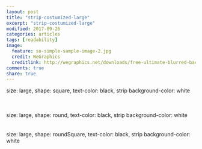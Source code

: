```yaml
---
layout: post
title: "strip-costumized-large"
excerpt: "strip-costumized-large"
modified: 2017-09-26
categories: articles
tags: [readability]
image:
  feature: so-simple-sample-image-2.jpg
  credit: WeGraphics
  creditlink: http://wegraphics.net/downloads/free-ultimate-blurred-background-pack/
comments: true
share: true
---
```

size: large, shape: square, text-color: black, strip background-color: white
<div
  class="apester-strip"
  is-mobile-only="false" 
  data-channel-tokens="5a7caf02bc015600016d42b8" 
  item-shape="square"
  item-size="large" 
  item-text-color="black" 
  item-has-shadow="true" 
  strip-background="white"
  data-fast-strip="true"
  top-border-width="1"
  top-border-color="rgba(0,0,0,0.1)"
  bottom-border-color="rgba(0,0,0,0.1)"
  bottom-border-width="1"
  thumbnails-stroke-color="4f1e9d"
  ></div><script async src="https://static.apester.com/js/sdk/latest/apester-sdk.js"></script>
<br>
<br>
size: large, shape: round, text-color: black, strip background-color: white
<div 
  class="apester-strip" 
  is-mobile-only="false" 
  data-channel-tokens="5a7caf02bc015600016d42b8" 
  item-shape="round"
  item-size="large" 
  item-text-color="black" 
  item-has-shadow="true" 
  strip-background="white"
  data-fast-strip="true"
  top-border-width="1"
  top-border-color="rgba(0,0,0,0.1)"
  bottom-border-color="rgba(0,0,0,0.1)"
  bottom-border-width="1"
  thumbnails-stroke-color="4f1e9d"
  ></div><script async src="https://static.apester.com/js/sdk/latest/apester-sdk.js"></script>
<br>
<br>
size: large, shape: roundSquare, text-color: black, strip background-color: white
<div 
  class="apester-strip" 
  is-mobile-only="false" 
  data-channel-tokens="5a7caf02bc015600016d42b8" 
  item-shape="roundSquare"
  item-size="large" 
  item-text-color="black" 
  item-has-shadow="true" 
  strip-background="white"
  data-fast-strip="true"
  top-border-width="1"
  top-border-color="rgba(0,0,0,0.1)"
  bottom-border-color="rgba(0,0,0,0.1)"
  bottom-border-width="1"
  thumbnails-stroke-color="4f1e9d"
  ></div><script async src="https://static.apester.com/js/sdk/latest/apester-sdk.js"></script>
<br>
<br>

